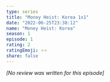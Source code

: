 ```yaml
---
type: series
title: "Money Heist: Korea 1x1"
date: "2022-06-25T23:38:12"
name: "Money Heist: Korea"
season: 1
episode: 1
rating: 2
ratingEmoji: ⭐️⭐️
share: false
---
```


_[No review was written for this episode]_
